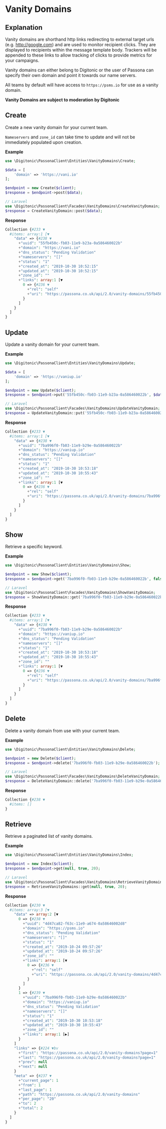 # Vanity Domains

## Explanation
Vanity domains are shorthand http links redirecting to external target urls (e.g. http://google.com) and are used to monitor recipient clicks. They are displayed to recipients within the message template body.
Trackers will be appended to these links to allow tracking of clicks to provide metrics for your campaigns.

Vanity domains can either belong to Digitonic or the user of Passona can specify their own domain and point it towards our name servers.

All teams by default will have access to `https://psms.io` for use as a vanity domain.

**Vanity Domains are subject to moderation by Digitonic**


## Create
Create a new vanity domain for your current team.

`Nameservers` and `zone_id` can take time to update and will not be immediately populated upon creation.

**Example**

```php
use \Digitonic\PassonaClient\Entities\VanityDomains\Create;

$data = [
    'domain' => 'https://vani.io'
];

$endpoint = new Create($client);
$response = $endpoint->post($data);

// Laravel
use \Digitonic\PassonaClient\Facades\VanityDomains\CreateVanityDomain;
$response = CreateVanityDomain::post($data);
```

**Response**

```php
Collection {#233 ▼
  #items: array:1 [▼
    "data" => {#238 ▼
      +"uuid": "55fb450c-fb03-11e9-b23a-0a586460022b"
      +"domain": "https://vani.io"
      +"dns_status": "Pending Validation"
      +"nameservers": "[]"
      +"status": "1"
      +"created_at": "2019-10-30 10:52:15"
      +"updated_at": "2019-10-30 10:52:15"
      +"zone_id": ""
      +"links": array:1 [▼
        0 => {#236 ▼
          +"rel": "self"
          +"uri": "https://passona.co.uk/api/2.0/vanity-domains/55fb450c-fb03-11e9-b23a-0a586460022b"
        }
      ]
    }
  ]
}
```

## Update

Update a vanity domain for your current team.

**Example**

```php
use \Digitonic\PassonaClient\Entities\VanityDomains\Update;

$data = [
    'domain' => 'https://vaniup.io'
];

$endpoint = new Update($client);
$response = $endpoint->put('55fb450c-fb03-11e9-b23a-0a586460022b', $data);

// Laravel
use \Digitonic\PassonaClient\Facades\VanityDomains\UpdateVanityDomain;
$response = UpdateVanityDomain::put('55fb450c-fb03-11e9-b23a-0a586460022b', $data);
```

**Response**

```php
Collection {#233 ▼
  #items: array:1 [▼
    "data" => {#238 ▼
      +"uuid": "7ba996f0-fb03-11e9-b29e-0a586460022b"
      +"domain": "https://vaniup.io"
      +"dns_status": "Pending Validation"
      +"nameservers": "[]"
      +"status": "1"
      +"created_at": "2019-10-30 10:53:18"
      +"updated_at": "2019-10-30 10:55:43"
      +"zone_id": ""
      +"links": array:1 [▼
        0 => {#236 ▼
          +"rel": "self"
          +"uri": "https://passona.co.uk/api/2.0/vanity-domains/7ba996f0-fb03-11e9-b29e-0a586460022b"
        }
      ]
    }
  ]
}
```

## Show

Retrieve a specific keyword.

**Example**

```php
use \Digitonic\PassonaClient\Entities\VanityDomains\Show;

$endpoint = new Show($client);
$response = $endpoint->get('7ba996f0-fb03-11e9-b29e-0a586460022b', false, null);

// Laravel
use \Digitonic\PassonaClient\Facades\VanityDomains\ShowVanityDomain;
$response = ShowVanityDomain::get('7ba996f0-fb03-11e9-b29e-0a586460022b', false, null);
```

**Response**

```php
Collection {#233 ▼
  #items: array:1 [▼
    "data" => {#238 ▼
      +"uuid": "7ba996f0-fb03-11e9-b29e-0a586460022b"
      +"domain": "https://vaniup.io"
      +"dns_status": "Pending Validation"
      +"nameservers": "[]"
      +"status": "1"
      +"created_at": "2019-10-30 10:53:18"
      +"updated_at": "2019-10-30 10:55:43"
      +"zone_id": ""
      +"links": array:1 [▼
        0 => {#236 ▼
          +"rel": "self"
          +"uri": "https://passona.co.uk/api/2.0/vanity-domains/7ba996f0-fb03-11e9-b29e-0a586460022b"
        }
      ]
    }
  ]
}
```

## Delete

Delete a vanity domain from use with your current team.

**Example**

```php
use \Digitonic\PassonaClient\Entities\VanityDomains\Delete;

$endpoint = new Delete($client);
$response = $endpoint->delete('7ba996f0-fb03-11e9-b29e-0a586460022b');

// Laravel
use \Digitonic\PassonaClient\Facades\VanityDomains\DeleteVanityDomain;
$response = DeleteVanityDomain::delete('7ba996f0-fb03-11e9-b29e-0a586460022b');
```

**Response**

```php
Collection {#238 ▼
  #items: []
}
```

## Retrieve

Retrieve a paginated list of vanity domains.

**Example**

```php
use \Digitonic\PassonaClient\Entities\VanityDomains\Index;

$endpoint = new Index($client);
$response = $endpoint->get(null, true, 20);

// Laravel
use \Digitonic\PassonaClient\Facades\VanityDomains\RetrieveVanityDomains;
$response = RetrieveVanityDomains::get(null, true, 20);
```

**Response**

```php
Collection {#230 ▼
  #items: array:3 [▼
    "data" => array:2 [▼
      0 => {#238 ▼
        +"uuid": "4d47ca82-f63c-11e9-a674-0a58646002d8"
        +"domain": "https://psms.io"
        +"dns_status": "Pending Validation"
        +"nameservers": "[]"
        +"status": "1"
        +"created_at": "2019-10-24 09:57:26"
        +"updated_at": "2019-10-24 09:57:26"
        +"zone_id": ""
        +"links": array:1 [▼
          0 => {#236 ▼
            +"rel": "self"
            +"uri": "https://passona.co.uk/api/2.0/vanity-domains/4d47ca82-f63c-11e9-a674-0a58646002d8"
          }
        ]
      }
      1 => {#239 ▼
        +"uuid": "7ba996f0-fb03-11e9-b29e-0a586460022b"
        +"domain": "https://vaniup.io"
        +"dns_status": "Pending Validation"
        +"nameservers": "[]"
        +"status": "1"
        +"created_at": "2019-10-30 10:53:18"
        +"updated_at": "2019-10-30 10:55:43"
        +"zone_id": ""
        +"links": array:1 [▶]
      }
    ]
    "links" => {#224 ▼bv
      +"first": "https://passona.co.uk/api/2.0/vanity-domains?page=1"
      +"last": "https://passona.co.uk/api/2.0/vanity-domains?page=1"
      +"prev": null
      +"next": null
    }
    "meta" => {#237 ▼
      +"current_page": 1
      +"from": 1
      +"last_page": 1
      +"path": "https://passona.co.uk/api/2.0/vanity-domains"
      +"per_page": "20"
      +"to": 2
      +"total": 2
    }
  ]
}
```

